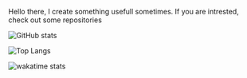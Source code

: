 Hello there, I create something usefull sometimes.
If you are intrested, check out some repositories

![GitHub stats](https://github-readme-stats-selfhost.vercel.app/api?username=luiggi33&count_private=true&theme=dark&show_icons=true)

![Top Langs](https://github-readme-stats-selfhost.vercel.app/api/top-langs/?username=luiggi33&layout=compact&theme=dark)

![wakatime stats](https://github-readme-stats-selfhost.vercel.app/api/wakatime?username=luiggi33&theme=dark)
